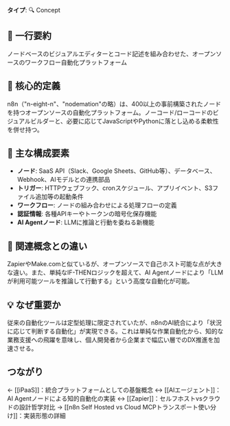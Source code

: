 **タイプ**: 🔍 Concept

## 📝 一行要約
ノードベースのビジュアルエディターとコード記述を組み合わせた、オープンソースのワークフロー自動化プラットフォーム

## 🎯 核心的定義
n8n（"n-eight-n"、"nodemation"の略）は、400以上の事前構築されたノードを持つオープンソースの自動化プラットフォーム。ノーコード/ローコードのビジュアルビルダーと、必要に応じてJavaScriptやPythonに落とし込める柔軟性を併せ持つ。

## 🌟 主な構成要素
- **ノード**: SaaS API（Slack、Google Sheets、GitHub等）、データベース、Webhook、AIモデルとの連携部品
- **トリガー**: HTTPウェブフック、cronスケジュール、アプリイベント、S3ファイル追加等の起動条件
- **ワークフロー**: ノードの組み合わせによる処理フローの定義
- **認証情報**: 各種APIキーやトークンの暗号化保存機能
- **AI Agentノード**: LLMに推論と行動を委ねる新機能

## 🔄 関連概念との違い
ZapierやMake.comと似ているが、オープンソースで自己ホスト可能な点が大きな違い。また、単純なIF-THENロジックを超えて、AI Agentノードにより「LLMが利用可能ツールを推論して行動する」という高度な自動化が可能。

## 💡 なぜ重要か
従来の自動化ツールは定型処理に限定されていたが、n8nのAI統合により「状況に応じて判断する自動化」が実現できる。これは単純な作業自動化から、知的な業務支援への飛躍を意味し、個人開発者から企業まで幅広い層でのDX推進を加速させる。

## つながり

← [[iPaaS]]：統合プラットフォームとしての基盤概念
↔ [[AIエージェント]]：AI Agentノードによる知的自動化の実装
↔ [[Zapier]]：セルフホストvsクラウドの設計哲学対比
→ [[n8n Self Hosted vs Cloud MCPトランスポート使い分け]]：実装形態の詳細
